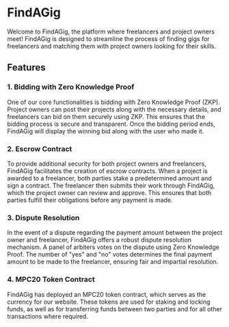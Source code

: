 # FindAGig

Welcome to FindAGig, the platform where freelancers and project owners meet! FindAGig is designed to streamline the process of finding gigs for freelancers and matching them with project owners looking for their skills.

## Features

### 1. Bidding with Zero Knowledge Proof

One of our core functionalities is bidding with Zero Knowledge Proof (ZKP). Project owners can post their projects along with the necessary details, and freelancers can bid on them securely using ZKP. This ensures that the bidding process is secure and transparent. Once the bidding period ends, FindAGig will display the winning bid along with the user who made it.

### 2. Escrow Contract

To provide additional security for both project owners and freelancers, FindAGig facilitates the creation of escrow contracts. When a project is awarded to a freelancer, both parties stake a predetermined amount and sign a contract. The freelancer then submits their work through FindAGig, which the project owner can review and approve. This ensures that both parties fulfill their obligations before any payment is made.

### 3. Dispute Resolution

In the event of a dispute regarding the payment amount between the project owner and freelancer, FindAGig offers a robust dispute resolution mechanism. A panel of arbiters votes on the dispute using Zero Knowledge Proof. The number of "yes" and "no" votes determines the final payment amount to be made to the freelancer, ensuring fair and impartial resolution.

### 4. MPC20 Token Contract

FindAGig has deployed an MPC20 token contract, which serves as the currency for our website. These tokens are used for staking and locking funds, as well as for transferring funds between two parties and for all other transactions where required.



